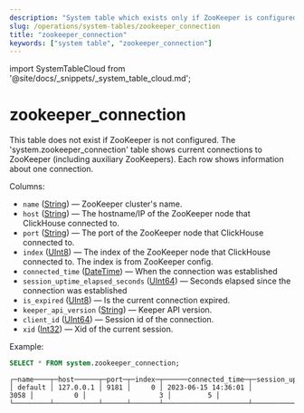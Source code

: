 ```yaml
---
description: "System table which exists only if ZooKeeper is configured. Shows current connections to ZooKeeper (including auxiliary ZooKeepers)."
slug: /operations/system-tables/zookeeper_connection
title: "zookeeper_connection"
keywords: ["system table", "zookeeper_connection"]
---
```

import SystemTableCloud from '@site/docs/_snippets/_system_table_cloud.md';

# zookeeper_connection

<SystemTableCloud/>

This table does not exist if ZooKeeper is not configured. The 'system.zookeeper_connection' table shows current connections to ZooKeeper (including auxiliary ZooKeepers). Each row shows information about one connection.

Columns:

-   `name` ([String](../../sql-reference/data-types/string.md)) — ZooKeeper cluster's name.
-   `host` ([String](../../sql-reference/data-types/string.md)) — The hostname/IP of the ZooKeeper node that ClickHouse connected to.
-   `port` ([String](../../sql-reference/data-types/string.md)) — The port of the ZooKeeper node that ClickHouse connected to.
-   `index` ([UInt8](../../sql-reference/data-types/int-uint.md)) — The index of the ZooKeeper node that ClickHouse connected to. The index is from ZooKeeper config.
-   `connected_time` ([DateTime](../../sql-reference/data-types/datetime.md)) — When the connection was established
-   `session_uptime_elapsed_seconds` ([UInt64](../../sql-reference/data-types/int-uint.md)) — Seconds elapsed since the connection was established
-   `is_expired` ([UInt8](../../sql-reference/data-types/int-uint.md)) — Is the current connection expired.
-   `keeper_api_version` ([String](../../sql-reference/data-types/string.md)) — Keeper API version.
-   `client_id` ([UInt64](../../sql-reference/data-types/int-uint.md)) — Session id of the connection.
-   `xid` ([Int32](../../sql-reference/data-types/int-uint.md)) — Xid of the current session.

Example:

``` sql
SELECT * FROM system.zookeeper_connection;
```

``` text
┌─name────┬─host──────┬─port─┬─index─┬──────connected_time─┬─session_uptime_elapsed_seconds─┬─is_expired─┬─keeper_api_version─┬─client_id─┐
│ default │ 127.0.0.1 │ 9181 │     0 │ 2023-06-15 14:36:01 │                           3058 │          0 │                  3 │         5 │
└─────────┴───────────┴──────┴───────┴─────────────────────┴────────────────────────────────┴────────────┴────────────────────┴───────────┘
```
